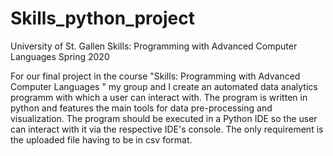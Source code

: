 # Skills_python_project
University of St. Gallen
Skills: Programming with Advanced Computer Languages 
Spring 2020

For our final project in the course "Skills: Programming with Advanced Computer Languages " my group and I create an automated data analytics programm with which a user can interact with. 
The program is written in python and features the main tools for data pre-processing and visualization. 
The program should be executed in a Python IDE so the user can interact with it via the respective IDE's console. 
The only requirement is the uploaded file having to be in csv format.
